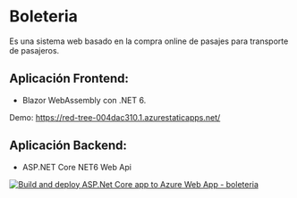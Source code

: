 # Boleteria

Es una sistema web basado en la compra online de pasajes para transporte de pasajeros.

## Aplicación Frontend:
- Blazor WebAssembly con .NET 6.

Demo: https://red-tree-004dac310.1.azurestaticapps.net/


## Aplicación Backend:
- ASP.NET Core NET6 Web Api

[![Build and deploy ASP.Net Core app to Azure Web App - boleteria](https://github.com/AgustinIbanez00/Boleteria-2022/actions/workflows/master_boleteria.yml/badge.svg)](https://github.com/AgustinIbanez00/Boleteria-2022/actions/workflows/master_boleteria.yml)




